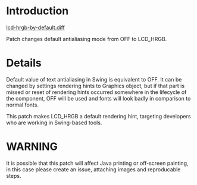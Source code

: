 # Introduction #

[lcd-hrgb-by-default.diff](https://code.google.com/p/tuxjdk/source/browse/quilt-patches/lcd-hrgb-by-default.diff)

Patch changes default antialiasing mode from OFF to LCD\_HRGB.

# Details #

Default value of text antialiasing in Swing is equivalent to OFF. It can be changed by settings rendering hints to Graphics object, but if that part is missed or reset of rendering hints occurred somewhere in the lifecycle of the component, OFF will be used and fonts will look badly in comparison to normal fonts.

This patch makes LCD\_HRGB a default rendering hint, targeting developers who are working in Swing-based tools.

# WARNING #
It is possible that this patch will affect Java printing or off-screen painting, in this case please create an issue, attaching images and reproducable steps.